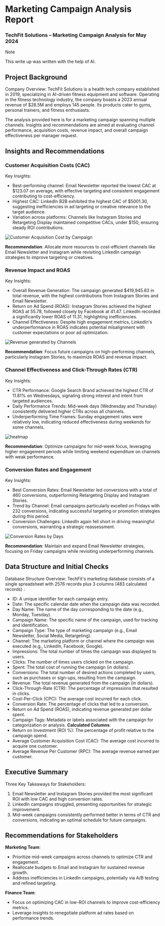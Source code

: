 # Marketing Campaign Analysis Report

### TechFit Solutions – Marketing Campaign Analysis for May 2024

> [!NOTE]
This write up was written with the help of AI.
> 

## Project Background

Company Overview:
TechFit Solutions is a health tech company established in 2019, specializing in AI-driven fitness equipment and software. Operating in the fitness technology industry, the company boasts a 2023 annual revenue of $28.5M and employs 145 people. Its products cater to gyms, personal trainers, and fitness enthusiasts.

The analysis provided here is for a marketing campaign spanning multiple channels. Insights and recommendations are aimed at evaluating channel performance, acquisition costs, revenue impact, and overall campaign effectiveness per manager request.

## Insights and Recommendations

### Customer Acquisition Costs (CAC)

Key Insights:

- Best-performing channel: Email Newsletter reported the lowest CAC at $123.07 on average, with effective targeting and consistent engagement contributing to cost-efficiency.
- Highest CAC: LinkedIn B2B exhibited the highest CAC of $5001.30, suggesting inefficiencies in ad targeting or creative relevance to the target audience.
- Variation across platforms: Channels like Instagram Stories and Retargeting Display maintained competitive CACs, under $150, ensuring steady ROI contributions.

![Customer Acquisition Cost by Campaign](https://github.com/user-attachments/assets/7511296c-70e3-4c3d-87c0-b96dacf13740)

**Recommendation**: Allocate more resources to cost-efficient channels like Email Newsletter and Instagram while revisiting LinkedIn campaign strategies to improve targeting or creatives.

### Revenue Impact and ROAS

Key Insights:

- Overall Revenue Generation: The campaign generated $419,945.83 in total revenue, with the highest contributions from Instagram Stories and Email Newsletter.
- Return on Ad Spend (ROAS): Instagram Stories achieved the highest ROAS at 55.78, followed closely by Facebook at 41.47. LinkedIn recorded a significantly lower ROAS of 11.31, highlighting inefficiencies.
- Channel Effectiveness: Despite high engagement metrics, LinkedIn's underperformance in ROAS indicates potential misalignment with customer expectations or poor ad optimization.

![Revenue generated by Channels](https://github.com/user-attachments/assets/2840efb9-3cf4-4140-81ab-1cd78723cbf9)

**Recommendation**: Focus future campaigns on high-performing channels, particularly Instagram Stories, to maximize ROAS and revenue impact.

### Channel Effectiveness and Click-Through Rates (CTR)

Key Insights:

- CTR Performance: Google Search Brand achieved the highest CTR of 11.81% on Wednesdays, signaling strong interest and intent from targeted audiences.
- Daily Performance Trends: Mid-week days (Wednesday and Thursday) consistently delivered higher CTRs across all channels.
- Underperforming Time Frames: Sunday engagement rates were relatively low, indicating reduced effectiveness during weekends for some channels.

![heatmap](https://github.com/user-attachments/assets/dea7c706-13d6-45a3-bd89-db114dc18a0e)

**Recommendation**: Optimize campaigns for mid-week focus, leveraging higher engagement periods while limiting weekend expenditure on channels with weak performance.

### Conversion Rates and Engagement

Key Insights:

- Best Conversion Rates: Email Newsletter led conversions with a total of 460 conversions, outperforming Retargeting Display and Instagram Stories.
- Trend by Channel: Email campaigns particularly excelled on Fridays with 232 conversions, indicating successful targeting or promotion strategies during this period.
- Conversion Challenges: LinkedIn again fell short in driving meaningful conversions, warranting a strategic reassessment.

![Conversion Rates by Days](https://github.com/user-attachments/assets/e1864eb1-b540-4342-85aa-a8ffeb8a8bc1)

**Recommendation**: Maintain and expand Email Newsletter strategies, focusing on Friday campaigns while revisiting underperforming channels.

## Data Structure and Initial Checks

Database Structure Overview:
TechFit's marketing database consists of a single spreadsheet with 2576 records plus 3 columns (483 calculated records) :

- ID: A unique identifier for each campaign entry.
- Date: The specific calendar date when the campaign data was recorded.
- Day Name: The name of the day corresponding to the date (e.g., Monday, Tuesday).
- Campaign Name: The specific name of the campaign, used for tracking and identification.
- Campaign Type: The type of marketing campaign (e.g., Email Newsletter, Social Media, Retargeting).
- Channel: The marketing platform or channel where the campaign was executed (e.g., LinkedIn, Facebook, Google).
- Impressions:	The total number of times the campaign was displayed to users.
- Clicks:	The number of times users clicked on the campaign.
- Spent:	The total cost of running the campaign (in dollars).
- Conversions:	The total number of desired actions completed by users, such as purchases or sign-ups, resulting from the campaign.
- Revenue:	The total revenue generated from the campaign (in dollars).
- Click-Through-Rate (CTR):	The percentage of impressions that resulted in clicks.
- Cost-Per-Click (CPC):	The average cost incurred for each click.
- Conversion Rate: The percentage of clicks that led to a conversion.
- Return on Ad Spend (ROAS), indicating revenue generated per dollar spent.
- Campaign Tags:	Metadata or labels associated with the campaign for categorization or analysis.
**Calculated Columns**:
- Return on Investment (ROI %):	The percentage of profit relative to the campaign spend.
- Average Customer Acquisition Cost (CAC):	The average cost incurred to acquire one customer.
- Average Revenue Per Customer (RPC):	The average revenue earned per customer.

## Executive Summary

Three Key Takeaways for Stakeholders:

1. Email Newsletter and Instagram Stories provided the most significant ROI with low CAC and high conversion rates.
2. LinkedIn campaigns struggled, presenting opportunities for strategic improvement.
3. Mid-week campaigns consistently performed better in terms of CTR and conversions, indicating an optimal schedule for future campaigns.

## Recommendations for Stakeholders

**Marketing Team**:

- Prioritize mid-week campaigns across channels to optimize CTR and engagement.
- Reallocate budgets to Email and Instagram for sustained revenue growth.
- Address inefficiencies in LinkedIn campaigns, potentially via A/B testing and refined targeting.

**Finance Team**:

- Focus on optimizing CAC in low-ROI channels to improve cost-efficiency metrics.
- Leverage insights to renegotiate platform ad rates based on performance trends.
